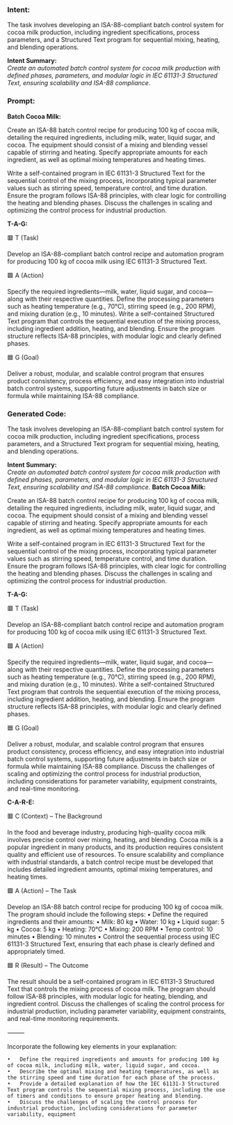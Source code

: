 ### Intent:
The task involves developing an ISA-88-compliant batch control system for cocoa milk production, including ingredient specifications, process parameters, and a Structured Text program for sequential mixing, heating, and blending operations.  

**Intent Summary:**  
*Create an automated batch control system for cocoa milk production with defined phases, parameters, and modular logic in IEC 61131-3 Structured Text, ensuring scalability and ISA-88 compliance.*

### Prompt:
**Batch Cocoa Milk:**

Create an ISA-88 batch control recipe for producing 100 kg of cocoa milk, detailing the required ingredients, including milk, water, liquid sugar, and cocoa. The equipment should consist of a mixing and blending vessel capable of stirring and heating. Specify appropriate amounts for each ingredient, as well as optimal mixing temperatures and heating times.

Write a self-contained program in IEC 61131-3 Structured Text for the sequential control of the mixing process, incorporating typical parameter values such as stirring speed, temperature control, and time duration. Ensure the program follows ISA-88 principles, with clear logic for controlling the heating and blending phases. Discuss the challenges in scaling and optimizing the control process for industrial production.

**T-A-G:**

🟥 T (Task)

Develop an ISA-88-compliant batch control recipe and automation program for producing 100 kg of cocoa milk using IEC 61131-3 Structured Text.

🟩 A (Action)

Specify the required ingredients—milk, water, liquid sugar, and cocoa—along with their respective quantities. Define the processing parameters such as heating temperature (e.g., 70°C), stirring speed (e.g., 200 RPM), and mixing duration (e.g., 10 minutes). Write a self-contained Structured Text program that controls the sequential execution of the mixing process, including ingredient addition, heating, and blending. Ensure the program structure reflects ISA-88 principles, with modular logic and clearly defined phases.

🟦 G (Goal)

Deliver a robust, modular, and scalable control program that ensures product consistency, process efficiency, and easy integration into industrial batch control systems, supporting future adjustments in batch size or formula while maintaining ISA-88 compliance.

### Generated Code:
The task involves developing an ISA-88-compliant batch control system for cocoa milk production, including ingredient specifications, process parameters, and a Structured Text program for sequential mixing, heating, and blending operations.  

**Intent Summary:**  
*Create an automated batch control system for cocoa milk production with defined phases, parameters, and modular logic in IEC 61131-3 Structured Text, ensuring scalability and ISA-88 compliance.*
**Batch Cocoa Milk:**

Create an ISA-88 batch control recipe for producing 100 kg of cocoa milk, detailing the required ingredients, including milk, water, liquid sugar, and cocoa. The equipment should consist of a mixing and blending vessel capable of stirring and heating. Specify appropriate amounts for each ingredient, as well as optimal mixing temperatures and heating times.

Write a self-contained program in IEC 61131-3 Structured Text for the sequential control of the mixing process, incorporating typical parameter values such as stirring speed, temperature control, and time duration. Ensure the program follows ISA-88 principles, with clear logic for controlling the heating and blending phases. Discuss the challenges in scaling and optimizing the control process for industrial production.

**T-A-G:**

🟥 T (Task)

Develop an ISA-88-compliant batch control recipe and automation program for producing 100 kg of cocoa milk using IEC 61131-3 Structured Text.

🟩 A (Action)

Specify the required ingredients—milk, water, liquid sugar, and cocoa—along with their respective quantities. Define the processing parameters such as heating temperature (e.g., 70°C), stirring speed (e.g., 200 RPM), and mixing duration (e.g., 10 minutes). Write a self-contained Structured Text program that controls the sequential execution of the mixing process, including ingredient addition, heating, and blending. Ensure the program structure reflects ISA-88 principles, with modular logic and clearly defined phases.

🟦 G (Goal)

Deliver a robust, modular, and scalable control program that ensures product consistency, process efficiency, and easy integration into industrial batch control systems, supporting future adjustments in batch size or formula while maintaining ISA-88 compliance. Discuss the challenges of scaling and optimizing the control process for industrial production, including considerations for parameter variability, equipment constraints, and real-time monitoring.

**C-A-R-E:**

🟥 C (Context) – The Background

In the food and beverage industry, producing high-quality cocoa milk involves precise control over mixing, heating, and blending. Cocoa milk is a popular ingredient in many products, and its production requires consistent quality and efficient use of resources. To ensure scalability and compliance with industrial standards, a batch control recipe must be developed that includes detailed ingredient amounts, optimal mixing temperatures, and heating times.

🟩 A (Action) – The Task

Develop an ISA-88 batch control recipe for producing 100 kg of cocoa milk. The program should include the following steps:
	•	Define the required ingredients and their amounts:
	•	Milk: 80 kg
	•	Water: 10 kg
	•	Liquid sugar: 5 kg
	•	Cocoa: 5 kg
	•	Heating: 70°C
	•	Mixing: 200 RPM
	•	Temp control: 10 minutes
	•	Blending: 10 minutes
	•	Control the sequential process using IEC 61131-3 Structured Text, ensuring that each phase is clearly defined and appropriately timed.

🟦 R (Result) – The Outcome

The result should be a self-contained program in IEC 61131-3 Structured Text that controls the mixing process of cocoa milk. The program should follow ISA-88 principles, with modular logic for heating, blending, and ingredient control. Discuss the challenges of scaling the control process for industrial production, including parameter variability, equipment constraints, and real-time monitoring requirements.

⸻

Incorporate the following key elements in your explanation:

	•	Define the required ingredients and amounts for producing 100 kg of cocoa milk, including milk, water, liquid sugar, and cocoa.
	•	Describe the optimal mixing and heating temperatures, as well as the stirring speed and time duration for each phase of the process.
	•	Provide a detailed explanation of how the IEC 61131-3 Structured Text program controls the sequential mixing process, including the use of timers and conditions to ensure proper heating and blending.
	•	Discuss the challenges of scaling the control process for industrial production, including considerations for parameter variability, equipment
